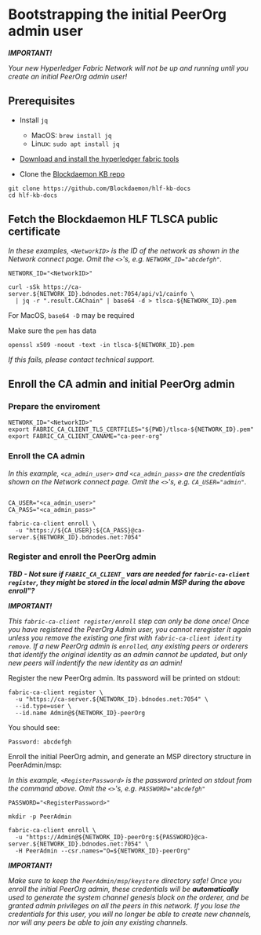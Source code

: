 # Bootstrapping the initial PeerOrg admin user

***IMPORTANT!***

*Your new Hyperledger Fabric Network will not be up and running until you create an initial PeerOrg admin user!*

## Prerequisites

* Install `jq`
  * MacOS: `brew install jq`
  * Linux: `sudo apt install jq`

* [Download and install the hyperledger fabric tools](Tools.md)

* Clone the [Blockdaemon KB repo](https://github.com/Blockdaemon/hlf-kb-docs)

```shell
git clone https://github.com/Blockdaemon/hlf-kb-docs
cd hlf-kb-docs
```

## Fetch the Blockdaemon HLF TLSCA public certificate

*In these examples, `<NetworkID>` is the ID of the network as shown in the Network connect page. Omit the `<>`'s, e.g. `NETWORK_ID="abcdefgh"`.*

```shell
NETWORK_ID="<NetworkID>"

curl -sSk https://ca-server.${NETWORK_ID}.bdnodes.net:7054/api/v1/cainfo \
  | jq -r ".result.CAChain" | base64 -d > tlsca-${NETWORK_ID}.pem
```

For MacOS, `base64 -D` may be required

Make sure the `pem` has data
```shell
openssl x509 -noout -text -in tlsca-${NETWORK_ID}.pem
```

*If this fails, please contact technical support.*

## Enroll the CA admin and initial PeerOrg admin

### Prepare the enviroment
```shell
NETWORK_ID="<NetworkID>"
export FABRIC_CA_CLIENT_TLS_CERTFILES="${PWD}/tlsca-${NETWORK_ID}.pem"
export FABRIC_CA_CLIENT_CANAME="ca-peer-org"
```

### Enroll the CA admin

*In this example, `<ca_admin_user>` and `<ca_admin_pass>` are the credentials shown on the Network connect page. Omit the `<>`'s, e.g. `CA_USER="admin"`.*

```shell

CA_USER="<ca_admin_user>"
CA_PASS="<ca_admin_pass>"

fabric-ca-client enroll \
  -u "https://${CA_USER}:${CA_PASS}@ca-server.${NETWORK_ID}.bdnodes.net:7054"
```

### Register and enroll the PeerOrg admin

***TBD - Not sure if `FABRIC_CA_CLIENT_` vars are needed for `fabric-ca-client register`, they might be stored in the local admin MSP during the above enroll"?***

***IMPORTANT!***

*This `fabric-ca-client register/enroll` step can only be done once! Once you have registered the PeerOrg Admin user, you cannot reregister it again unless you remove the existing one first with `fabric-ca-client identity remove`. If a new PeerOrg admin is `enrolled`, any existing peers or orderers that identify the original identity as an admin cannot be updated, but only new peers will indentify the new identity as an admin!*

Register the new PeerOrg admin. Its password will be printed on stdout:

```shell
fabric-ca-client register \
  -u "https://ca-server.${NETWORK_ID}.bdnodes.net:7054" \
  --id.type=user \
  --id.name Admin@${NETWORK_ID}-peerOrg
```

You should see:

```shell
Password: abcdefgh
```

Enroll the initial PeerOrg admin, and generate an MSP directory structure in PeerAdmin/msp:

*In this example, `<RegisterPassword>` is the password printed on stdout from the command above. Omit the `<>`'s, e.g. `PASSWORD="abcdefgh"`*

```shell
PASSWORD="<RegisterPassword>"

mkdir -p PeerAdmin

fabric-ca-client enroll \
  -u "https://Admin@${NETWORK_ID}-peerOrg:${PASSWORD}@ca-server.${NETWORK_ID}.bdnodes.net:7054" \
  -H PeerAdmin --csr.names="O=${NETWORK_ID}-peerOrg"
```

***IMPORTANT!***

*Make sure to keep the `PeerAdmin/msp/keystore` directory safe! Once you enroll the initial PeerOrg admin, these credentials will be ***automatically*** used to generate the system channel genesis block on the orderer, and be granted admin privileges on all the peers in this network. If you lose the credentials for this user, you will no longer be able to create new channels, nor will any peers be able to join any existing channels.*
